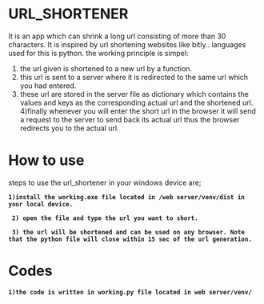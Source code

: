 # URL_SHORTENER
It is an app which can shrink a long url consisting of more than 30 characters. It is inspired by url shortening websites like bitly.. 
languages used for this is python.
the working principle is simpel:
1) the url given is shortened to a new url by a function.
2) this url is sent to a server where it is redirected to the same url which you had entered.
3) these url are stored in the server file as dictionary which contains the values and keys as the corresponding actual url and the shortened url.
4)finally whenever you will enter  the short url in the browser it will send a request to the server to send back its actual url thus the browser redirects you to the actual url.
# How to use
steps to use the url_shortener in your windows device are;<b>
 ```codetype
 1)install the working.exe file located in /web server/venv/dist in your local device.
 ```
```
 2) open the file and type the url you want to short.
 ```
```
 3) the url will be shortened and can be used on any browser. Note that the python file will close within 15 sec of the url generation.
 ```
 
 # Codes
 
 ```
 1)the code is written in working.py file located in web server/venv/
 ```
 

